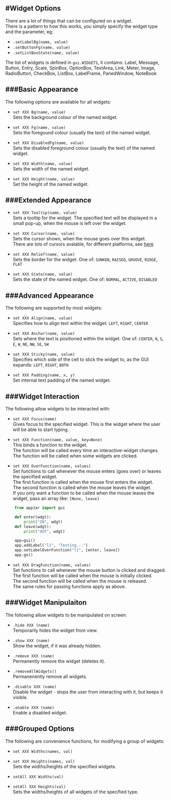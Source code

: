 #Widget Options
----
There are a lot of things that can be configured on a widget.  
There is a pattern to how this works, you simply specify the widget type and the parameter, eg:

* `.setLabelBg(name, value)`
* `.setButtonFg(name, value)`
* `.setListBoxState(name, value)`

The list of widgets is defined in `gui.WIDGETS`, it contains:
Label, Message, Button, Entry, Scale, SpinBox, OptionBox, TextArea, Link, Meter, Image, RadioButton, CheckBox, ListBox, LabelFrame, PanedWindow, NoteBook

###Basic Appearance
----
The following options are available for all widgets:

* `set XXX Bg(name, value)`  
    Sets the background colour of the named widget.

* `set XXX Fg(name, value)`  
    Sets the foregound colour (usually the text) of the named widget.

* `set XXX DisabledFg(name, value)`  
    Sets the disabled foreground colour (usually the text) of the named widget.

* `set XXX Width(name, value)`  
    Sets the width of the named widget.

* `set XXX Height(name, value)`  
    Set the height of the named widget.

###Extended Appearance
---
* `set XXX Tooltip(name, value)`  
    Sets a tooltip for the widget.
    The specified text will be displayed in a small pop-up, when the mouse is left over the widget.

* `set XXX Cursor(name, value)`  
    Sets the cursor shown, when the mouse goes over this widget.  
    There are lots of cursors avalable, for different platforms, see [here](http://infohost.nmt.edu/tcc/help/pubs/tkinter/web/cursors.html)

* `set XXX Relief(name, value)`  
    Sets the border for the widget. One of: `SUNKEN`, `RAISED`, `GROOVE`, `RIDGE`, `FLAT`  

* `set XXX State(name, value)`  
    Sets the state of the named widget. One of: `NORMAL`, `ACTIVE`, `DISABLED`  

###Advanced Appearance
----
The following are supported by most widgets:

* `set XXX Align(name, value)`  
    Specifies how to align text within the widget: `LEFT`, `RIGHT`, `CENTER`

* `set XXX Anchor(name, value)`  
    Sets where the text is positioned within the widget. One of: `CENTER`, `N`, `S`, `E`, `W`, `NE`, `NW`, `SE`, `SW`  

* `set XXX Sticky(name, value)`  
    Specifies which side of the cell to stick the widget to, as the GUI expands: `LEFT`, `RIGHT`, `BOTH`

* `set XXX Padding(name, x, y)`  
    Set internal text padding of the named widget.  

###Widget Interaction
----
The following allow widgets to be interacted with:

* `set XXX Focus(name)`  
    Gives focus to the specified widget. This is the widget where the user will be able to start typing.

* `set XXX Function(name, value, key=None)`  
    This binds a function to the widget.  
    The function will be called every time an interactive-widget changes. 
    The function will be called when some widgets are clicked.  

* `set XXX OverFunction(name, values)`  
    Set functions to call whenever the mouse enters (goes over) or leaves the specified widget.  
    The first function is called when the mouse first enters the widget.  
    The second function is called when the mouse leaves the widget.  
    If you only want a function to be called when the mouse leaves the widget, pass an array like: `[None, leave]`  

```python
    from appJar import gui

    def enter(wdgt): 
        print("IN", wdgt)
    def leave(wdgt):
        print("OUT", wdgt)

    app=gui()
    app.addLabel("l1", "Testing...")
    app.setLabelOverFunction("l1", [enter, leave])
    app.go()
```  
* `set XXX DragFunction(name, values)`  
    Set functions to call whenever the mouse button is clicked and dragged.  
    The first function will be called when the mouse is initially clicked.  
    The second function will be called when the mouse is released.  
    The same rules for passing functions apply as above.  


###Widget Manipulaiton
----
The following allow widgets to be manipulated on screen:

* `.hide XXX (name)`  
    Temporarily hides the widget from view.

* `.show XXX (name)`  
    Show the widget, if it was already hidden.

* `.remove XXX (name)`  
    Permanently remove the widget (deletes it).

* `.removeAllWidgets()`  
    Permanenently remove all widgets.

* `.disable XXX (name)`  
    Disable the widget - stops the user from interacting with it, but keeps it visible.

* `.enable XXX (name)`  
    Enable a disabled widget.

###Grouped Options
----
The following are convenience functions, for modifying a group of widgets:

* `set XXX Widths(names, val)`  
* `set XXX Heights(names, val)`  
    Sets the widths/heights of the specified widgets.

* `setAll XXX Widths(val)`  
* `setAll XXX Heights(val)`  
    Sets the widths/heights of all widgets of the specified type.
